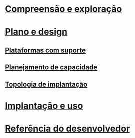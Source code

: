# [Compreensão e exploração](/microsoft-identity-manager/Understand/microsoft-identity-manager-2016)
# [Plano e design](/microsoft-identity-manager/PlanDesign/microsoft-identity-manager-2016-supported-platforms)
## [Plataformas com suporte](microsoft-identity-manager-2016-supported-platforms.md)
## [Planejamento de capacidade](capacity-planning-guide.md)
## [Topologia de implantação](topology-considerations.md)
# [Implantação e uso](/microsoft-identity-manager/DeployUse/microsoft-identity-manager-deploy)
# [Referência do desenvolvedor](/microsoft-identity-manager/reference/microsoft-identity-manager-2016-developer-reference)


<!--HONumber=Mar16_HO5-->


